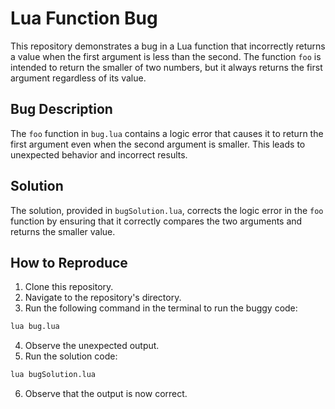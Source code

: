 # Lua Function Bug

This repository demonstrates a bug in a Lua function that incorrectly returns a value when the first argument is less than the second. The function `foo` is intended to return the smaller of two numbers, but it always returns the first argument regardless of its value.

## Bug Description

The `foo` function in `bug.lua` contains a logic error that causes it to return the first argument even when the second argument is smaller. This leads to unexpected behavior and incorrect results.

## Solution

The solution, provided in `bugSolution.lua`, corrects the logic error in the `foo` function by ensuring that it correctly compares the two arguments and returns the smaller value.

## How to Reproduce

1. Clone this repository.
2. Navigate to the repository's directory.
3. Run the following command in the terminal to run the buggy code:
  ```bash
  lua bug.lua
  ```
4. Observe the unexpected output.
5. Run the solution code:
  ```bash
  lua bugSolution.lua
  ```
6. Observe that the output is now correct.